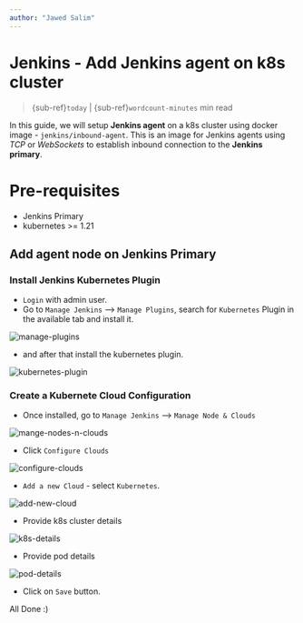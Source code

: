```yaml
---
author: "Jawed Salim"
---
```


Jenkins - Add Jenkins agent on k8s cluster
===

> {sub-ref}`today` | {sub-ref}`wordcount-minutes` min read


In this guide, we will setup **Jenkins agent** on a k8s cluster using docker image - `jenkins/inbound-agent`. This is an image for Jenkins agents using _TCP_ or _WebSockets_ to establish inbound connection to the **Jenkins primary**.

# Pre-requisites
- Jenkins Primary
- kubernetes >= 1.21

## Add agent node on Jenkins Primary

### Install Jenkins Kubernetes Plugin

- `Login` with admin user.
- Go to `Manage Jenkins` –> `Manage Plugins`, search for `Kubernetes` Plugin in the available tab and install it.

![manage-plugins](/_static/manage-plugins.png)

- and after that install the kubernetes plugin.

![kubernetes-plugin](/_static/kubernetes-plugin.png)

### Create a Kubernete Cloud Configuration

- Once installed, go to `Manage Jenkins` –> `Manage Node & Clouds`

![mange-nodes-n-clouds](/_static/mange-nodes-n-clouds.png)

- Click `Configure Clouds`

![configure-clouds](/_static/configure-clouds.png)

- `Add a new Cloud` -  select `Kubernetes`.

![add-new-cloud](/_static/add-new-cloud.png)

- Provide k8s cluster details

![k8s-details](/_static/k8s-details.png)

- Provide pod details

![pod-details](/_static/pod-details.png)

- Click on `Save` button.

All Done :)













